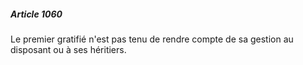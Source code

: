 ##### Article 1060

Le premier gratifié n'est pas tenu de rendre compte de sa gestion au disposant ou à ses héritiers.

